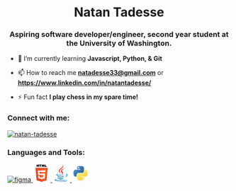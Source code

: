 <h1 align="center">Natan Tadesse</h1>
<h3 align="center">Aspiring software developer/engineer, second year student at the University of Washington.</h3>

- 🌱 I’m currently learning **Javascript, Python, & Git**

- 📫 How to reach me **natadesse33@gmail.com** or **https://www.linkedin.com/in/natantadesse/**

- ⚡ Fun fact **I play chess in my spare time!**

<h3 align="left">Connect with me:</h3>
<p align="left">
<a href="https://linkedin.com/in/natan-tadesse" target="blank"><img align="center" src="https://raw.githubusercontent.com/rahuldkjain/github-profile-readme-generator/master/src/images/icons/Social/linked-in-alt.svg" alt="natan-tadesse" height="30" width="40" /></a>
</p>

<h3 align="left">Languages and Tools:</h3>
<p align="left"> <a href="https://www.figma.com/" target="_blank" rel="noreferrer"> <img src="https://www.vectorlogo.zone/logos/figma/figma-icon.svg" alt="figma" width="40" height="40"/> </a> <a href="https://www.w3.org/html/" target="_blank" rel="noreferrer"> <img src="https://raw.githubusercontent.com/devicons/devicon/master/icons/html5/html5-original-wordmark.svg" alt="html5" width="40" height="40"/> </a> <a href="https://www.java.com" target="_blank" rel="noreferrer"> <img src="https://raw.githubusercontent.com/devicons/devicon/master/icons/java/java-original.svg" alt="java" width="40" height="40"/> </a> <a href="https://www.python.org" target="_blank" rel="noreferrer"> <img src="https://raw.githubusercontent.com/devicons/devicon/master/icons/python/python-original.svg" alt="python" width="40" height="40"/> </a> </p>
